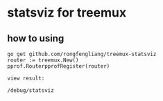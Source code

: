 #  statsviz for treemux


## how to using


```code
go get github.com/rongfengliang/treemux-statsviz
router := treemux.New()
pprof.RouterpprofRegister(router)

view result:

/debug/statsviz

```